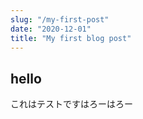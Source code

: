```yaml
---
slug: "/my-first-post"
date: "2020-12-01"
title: "My first blog post"
---
```


## hello

これはテストですはろーはろー